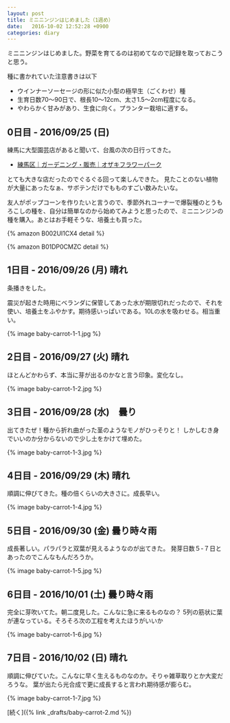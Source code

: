 ```yaml
---
layout: post
title: ミニニンジンはじめました（1週め）
date:   2016-10-02 12:52:28 +0900
categories: diary
---
```


ミニニンジンはじめました。野菜を育てるのは初めてなので記録を取っておこうと思う。

種に書かれていた注意書きは以下

- ウインナーソーセージの形に似た小型の極早生（ごくわせ）種
- 生育日数70〜90日で、根長10〜12cm、太さ1.5〜2cm程度になる。
- やわらかく甘みがあり、生食に向く。プランター栽培に適する。


## 0日目 - 2016/09/25 (日)

練馬に大型園芸店があると聞いて、台風の次の日行ってきた。

- [練馬区｜ガーデニング・販売｜オザキフラワーパーク](http://ozaki-flowerpark.co.jp/)

とても大きな店だったのでぐるぐる回って楽しんできた。
見たことのない植物が大量にあったなぁ、サボテンだけでもものすごい数みたいな。

友人がポップコーンを作りたいと言うので、季節外れコーナーで爆裂種のとうもろこしの種を、自分は簡単なのから始めてみようと思ったので、ミニニンジンの種を購入。あとはお手軽そうな、培養土も買った。

{% amazon B002UI1CX4 detail %}

{% amazon B01DP0CMZC detail %}


## 1日目 - 2016/09/26 (月) 晴れ
条播きをした。

震災が起きた時用にベランダに保管してあった水が期限切れだったので、それを使い、培養土をふやかす。期待感いっぱいである。10Lの水を吸わせる。相当重い。

{% image baby-carrot-1-1.jpg %}

## 2日目 - 2016/09/27 (火) 晴れ
ほとんどかわらず、本当に芽が出るのかなと言う印象。変化なし。

{% image baby-carrot-1-2.jpg %}

## 3日目 - 2016/09/28 (水)　曇り
出てきたぜ！種から折れ曲がった茎のようなモノがひっそりと！
しかしむき身でいいのか分からないので少し土をかけて埋めた。

{% image baby-carrot-1-3.jpg %}

## 4日目 - 2016/09/29 (木) 晴れ
順調に伸びてきた。種の倍くらいの大きさに。成長早い。

{% image baby-carrot-1-4.jpg %}

## 5日目 - 2016/09/30 (金) 曇り時々雨
成長著しい。パラパラと双葉が見えるようなのが出てきた。
発芽日数５-７日とあったのでこんなもんだろうか。

{% image baby-carrot-1-5.jpg %}

## 6日目 - 2016/10/01 (土) 曇り時々雨
完全に芽吹いてた。朝二度見した。こんなに急に来るものなの？
5列の筋状に葉が連なっている。そろそろ次の工程を考えたほうがいいか

{% image baby-carrot-1-6.jpg %}

## 7日目 - 2016/10/02 (日) 晴れ
順調に伸びていた。こんなに早く生えるものなのか。そりゃ雑草取りとか大変だろうな。
葉が出たら光合成で更に成長すると言われ期待感が膨らむ。

{% image baby-carrot-1-7.jpg %}

 [続く]({% link _drafts/baby-carrot-2.md %})